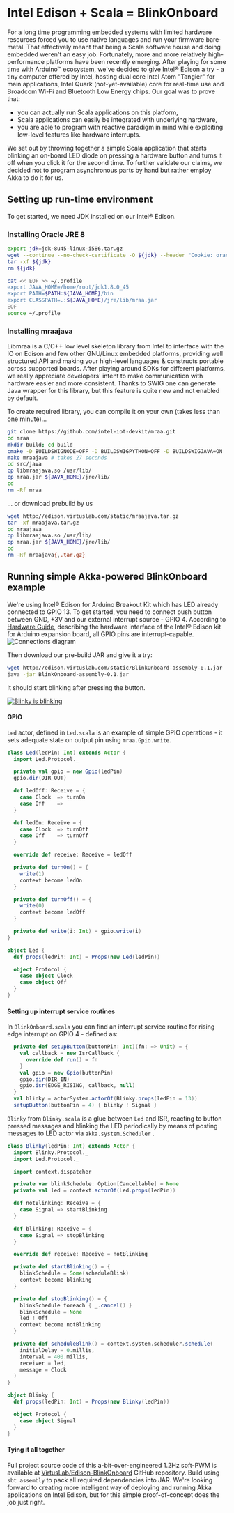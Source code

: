 # Intel Edison + Scala = BlinkOnboard 

For a long time programming embedded systems with limited hardware resources forced you to use native languages and run your firmware bare-metal. That effectively meant that being a Scala software house and doing embedded weren't an easy job. Fortunately, more and more relatively high-performance platforms have been recently emerging. After playing for some time with Arduino™ ecosystem, we've decided to give Intel® Edison a try - a tiny computer offered by Intel, hosting dual core Intel Atom "Tangier" for main applications, Intel Quark (not-yet-available) core for real-time use and Broadcom Wi-Fi and Bluetooth Low Energy chips. Our goal was to prove that:
-  you can actually run Scala applications on this platform,
-  Scala applications can easily be integrated with underlying hardware,
-  you are able to program with reactive paradigm in mind while exploiting low-level features like hardware interrupts.

We set out by throwing together a simple Scala application that starts blinking an on-board LED diode on pressing a hardware button and turns it off when you click it for the second time. To further validate our claims, we decided not to program asynchronous parts by hand but rather employ Akka to do it for us.


## Setting up run-time environment
To get started, we need JDK installed on our Intel® Edison.

### Installing Oracle JRE 8

```sh
export jdk=jdk-8u45-linux-i586.tar.gz
wget --continue --no-check-certificate -O ${jdk} --header "Cookie: oraclelicense=a" http://download.oracle.com/otn-pub/java/jdk/8u45-b14/${jdk}
tar -xf ${jdk}
rm ${jdk}
```

```sh
cat << EOF >> ~/.profile
export JAVA_HOME=/home/root/jdk1.8.0_45
export PATH=$PATH:${JAVA_HOME}/bin
export CLASSPATH=.:${JAVA_HOME}/jre/lib/mraa.jar
EOF
source ~/.profile
```

### Installing mraajava

Libmraa is a C/C++ low level skeleton library from Intel to interface with the IO on Edison and few other GNU/Linux embedded platforms, providing well structured API and making your high-level languages & constructs portable across supported boards. After playing around SDKs for different platforms, we really appreciate developers' intent to make communication with hardware easier and more consistent. Thanks to SWIG one can generate Java wrapper for this library, but this feature is quite new and not enabled by default.

To create required library, you can compile it on your own (takes less than one minute)...
```sh
git clone https://github.com/intel-iot-devkit/mraa.git
cd mraa
mkdir build; cd build
cmake -D BUILDSWIGNODE=OFF -D BUILDSWIGPYTHON=OFF -D BUILDSWIGJAVA=ON ..
make mraajava # takes 27 seconds
cd src/java
cp libmraajava.so /usr/lib/
cp mraa.jar ${JAVA_HOME}/jre/lib/
cd
rm -Rf mraa
```
... or download prebuild by us
```sh
wget http://edison.virtuslab.com/static/mraajava.tar.gz
tar -xf mraajava.tar.gz
cd mraajava
cp libmraajava.so /usr/lib/
cp mraa.jar ${JAVA_HOME}/jre/lib/
cd
rm -Rf mraajava{,.tar.gz}
```

## Running simple Akka-powered BlinkOnboard example

We're using Intel® Edison for Arduino Breakout Kit which has LED already connected to GPIO 13. To get started, you need to connect push button between GND, +3V and our external interrupt source - GPIO 4.
According to [Hardware Guide](www.intel.com/support/edison/sb/CS-035275.htm), describing the hardware interface of the Intel® Edison kit for Arduino expansion board, all GPIO pins are interrupt-capable.
![Connections diagram](http://virtuslab.com/wp-content/uploads/2015/05/scala_edison_1.png)

Then download our pre-build JAR and give it a try:
```sh
wget http://edison.virtuslab.com/static/BlinkOnboard-assembly-0.1.jar
java -jar BlinkOnboard-assembly-0.1.jar
```
It should start blinking after pressing the button.

[![Blinky is blinking](http://img.youtube.com/vi/bWqN4HfxY8s/0.jpg)](https://www.youtube.com/watch?v=bWqN4HfxY8s "Intel Edison + Scala = BlinkOnboard ")

#### GPIO
`Led` actor, defined in `Led.scala` is an example of simple GPIO operations - it sets adequate state on output pin using `mraa.Gpio.write`. 
```scala
class Led(ledPin: Int) extends Actor {
  import Led.Protocol._

  private val gpio = new Gpio(ledPin)
  gpio.dir(DIR_OUT)

  def ledOff: Receive = {
    case Clock  => turnOn
    case Off    =>
  }

  def ledOn: Receive = {
    case Clock  => turnOff
    case Off    => turnOff
  }

  override def receive: Receive = ledOff

  private def turnOn() = {
    write(1)
    context become ledOn
  }

  private def turnOff() = {
    write(0)
    context become ledOff
  }

  private def write(i: Int) = gpio.write(i)
}

object Led {
  def props(ledPin: Int) = Props(new Led(ledPin))

  object Protocol {
    case object Clock
    case object Off
  }
}
```

#### Setting up interrupt service routines
In `BlinkOnboard.scala` you can find an interrupt service routine for rising edge interrupt on GPIO 4 - defined as:
```scala
  private def setupButton(buttonPin: Int)(fn: => Unit) = {
    val callback = new IsrCallback {
      override def run() = fn
    }
    val gpio = new Gpio(buttonPin)
    gpio.dir(DIR_IN)
    gpio.isr(EDGE_RISING, callback, null)
  }
  val blinky = actorSystem.actorOf(Blinky.props(ledPin = 13))
  setupButton(buttonPin = 4) { blinky ! Signal }
```

`Blinky` from `Blinky.scala` is a glue between `Led` and ISR, reacting to button pressed messages and blinking the LED periodically by means of posting messages to LED actor via `akka.system.Scheduler` .
```scala
class Blinky(ledPin: Int) extends Actor {
  import Blinky.Protocol._
  import Led.Protocol._

  import context.dispatcher

  private var blinkSchedule: Option[Cancellable] = None
  private val led = context.actorOf(Led.props(ledPin))

  def notBlinking: Receive = {
    case Signal => startBlinking
  }

  def blinking: Receive = {
    case Signal => stopBlinking
  }

  override def receive: Receive = notBlinking

  private def startBlinking() = {
    blinkSchedule = Some(scheduleBlink)
    context become blinking
  }

  private def stopBlinking() = {
    blinkSchedule foreach { _.cancel() }
    blinkSchedule = None
    led ! Off
    context become notBlinking
  }

  private def scheduleBlink() = context.system.scheduler.schedule(
    initialDelay = 0.millis,
    interval = 400.millis,
    receiver = led,
    message = Clock
  )
}

object Blinky {
  def props(ledPin: Int) = Props(new Blinky(ledPin))

  object Protocol {
    case object Signal
  }
}
```

#### Tying it all together



Full project source code of this a-bit-over-engineered 1.2Hz soft-PWM is available at [VirtusLab/Edison-BlinkOnboard](https://github.com/VirtusLab/Edison-BlinkOnboard) GitHub repository.
Build using `sbt assembly` to pack all required dependencies into JAR. We're looking forward to creating more intelligent way of deploying and running Akka applications on Intel Edison, but for this simple proof-of-concept does the job just right.
